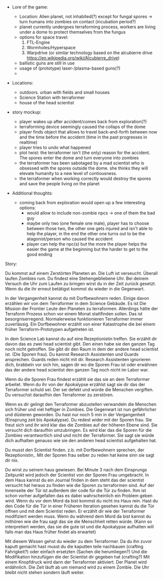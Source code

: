 * Lore of the game:
  * Location: Alien planet, not inhabited(?) except for fungal spores -> turn humans into zombies on contact (incubation period?)
  * planet currently undergoes terraforming process, workers are living under a dome to protect themselves from the fungus
  * options for space travel:
    1. FTL-Engine
    2. Wormholes/Hyperspace
    3. Warpdrive (or similar technology based on the alcubierre drive https://en.wikipedia.org/wiki/Alcubierre_drive)
  * ballistic guns are still in use
  * usage of (prototype) laser-/plasma-based guns(?)
  *
* Locations:
	* outdoors. urban with fields and small houses
	* Science Station with terraformer
	* house of the head scientist
 
* story mockup:
  * player wakes up after accident/comes back from exploration(?) 
  * terraforming device seemingly caused the collaps of the dome
  * player finds object that allows to travel back-and-forth between now and the time before the accident (time in the past progresses in realtime)
  * player tries to undo what happened
  * plot twist: the terraformer isn't (the only) reason for the accident. The spores enter the dome and turn everyone into zombies
  * the terraformer has been sabotaged by a mad scientist who is obsessed with the spores outside the dome. she thinks they will elevate humanity to a new level of contiousness.
  * the terraformer when working correctly would destroy the spores and save the people living on the planet
* Additional thoughts:
  * coming back from exploration would open up a few interesting options:
    * would allow to include non-zombie npcs -> one of them the bad guy
    * maybe only two (one female one male), player has to choose between those two, the other one gets injured and isn't able to help the player, in the end the other one turns out to be the atagonist/person who caused the accident
    * player can help the npc(s) but the more the player helps the easier the game at the beginning but the harder to get to the good ending

Story:

Du kommst auf einem Zerstörten Planeten an. Die Luft ist verseucht. Überall laufen Zombies rum. Du findest eine Stehengebliebene Uhr. Bei deinem Versuch die Uhr zum Laufen zu bringen wirst du in der Zeit zurück gesetzt. Wenn du die ihr erneut betätigst kommst du wieder in die Gegenwart. 

In der Vergangenheit kannst du mit Dorfbewohnern reden. Einige davon erzählen wir von dem Terraformer in dem Science Gebäude. Es ist Die Mission der Frontier Leute den Planeten zu terraformen. Allerdings hätte der Terraform Prozess schon vor einem Monat stattfinden sollen. Das ist besorgniserregend. Normalerweise funktionieren Terraformer immer zuverlässig.  Ein Dorfbewohner erzählt von einer Katastrophe die bei einem früher Terraform-Prototypen aufgetreten ist.

In dem Science Lab kannst du auf eine Rezeptionistin treffen. Sie erzählt dir davon das es zwei head scientist gibt. Den einen habe sie den ganzen Tag noch nicht getroffen. Sie gibt dir den Raum in dem der andere head scientist ist. (Die Sporen frau). Du kannst Research Assistenten und Guards ansprechen. Guards reden nicht mit dir. Research Assistenten ignorieren dich, brabbeln vor sich hin, sagen dir wo die Sporen Frau ist oder erwähnen das der andere head scientist den ganzen Tag noch nicht im Labor war. 

Wenn du die Sporen Frau findest erzählt sie das sie an dem Terraformer arbeitet. Wenn du ihr von der Apokalypse erzählst sagt sie dir das der Terraformer schuld sei. Der sei defekt und würde die Menschen vergiften. Du versuchst daraufhin den Terraformer zu zerstören. 


Wenn es dir gelingt den Terraformer abzustellen verwandeln die Menschen sich früher und viel heftiger in Zombies. Die Gegenwart ist nun gefährlicher und düsteren geworden. Du hast nur noch 5 min in der Vergangenheit (Einsprung zeit bis Apokalypse).
Du redest wider mit der Sporen frau. Sie freut sich und ihr wird klar das die Zombies auf der höheren Ebene sind. Sie versucht dich daraufhin umzubringen. 
Es wird klar das die Sporen für die Zombies verantwortlich sind und nicht der Terraformer. 
Sie sagt sie würde dich aufhalten genauso wie sie den anderen head scientist aufgehalten hat.

Du musst den Scientist finden. z.b. mit Dorfbewohnern sprechen, der Rezeptionistin,. Mit der Sporen frau selber zu reden hat keine sinn sie sagt dir nix.

Du wirst zu seinem haus gewiesen.
Bei Minute 3 nach dem Einsprungs Zeitpunkt wird jedoch der Scientist von der Sporen Frau umgebracht.
In dem Haus kannst du ein Journal finden in dem steht das der scientist versucht hat heraus zu finden wie die Sporen zu terraformen sind. Auf der Innenseite der Tür ist außerdem der code für die Tür zu finden.  Ihm ist schon vorher aufgefallen das es dabei wahrscheinlich ein Problem geben wird.
Wenn du vor dem Mord da bist kommst du nicht ins Haus rein. Hast du den Code für die Tür in einer Früheren Iteration gesehen kannst du die Tür öffnen und mit dem Scientist reden. Er erzählt dir wie der Terraformer modifiziert werden muss.
Wenn du während dem Mord da bist kannst du mithören wie die frau sagt das sie die Menschheit retten würde.
(Kann so interpretiert werden, das sie die gute ist und die Apokalypse aufhalten will falls man das Haus früher findet als erwartet) 

Mit diesem Wissen gehst du wieder zu dem Terraformer. Da du ihn zuvor kaputt gemacht hast musst du die kaputten teile nachbauen (crafting Fahrigkeit?) oder einfach ersetzten (Sachen die herumliegen?) Und die Modifikation hinzufügen die der Scientist dir gegeben hat (crafting?)  Mit einem Knopfdruck wird dann der Terraformer aktiviert. Der Planet wird erdähnlich. Die Zeit läuft ab um niemand wird zu einem Zombie. Die Uhr bleibt nicht stehen sondern läuft weiter.
